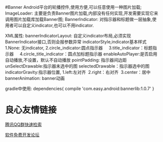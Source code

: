 #Banner
Android平台的轮播控件,使用方便,可以任意使用一种图片加载;
ImageLoader: 主要是负责Banner图片加载,内部没有任何实现,开发需要实现它来调用图片加载库加载Banner图;
BannerIndicator: 对指示器和标题做一层抽象,使用者可以自定义indicator,也可以不用indicator.

XML属性:
bannerIndicatorLayout: 自定义indicator布局,必须实现BannerIndicator接口,否则会报参数异常
indicatorStyle,indicator基本样式 
     1.None: 无indicator, 
     2.circle_indicator:圆点指示器
     3.title_indicator：标题指示器
     4.circle_title_indicator：圆点加标题指示器
enableAutoPlayer:是否启用自动播放,不设置，默认不自动播放
pointPadding: 指示器间边距
unSelectDrawable:指示器未选中的图
selectedDrawable：指示器选中的图
indicatorGravity:指示器位置,
  1.left:左对齐
  2.right：右对齐
  3.center：居中
bannerAnimation: banner动画

gradle中使用:
dependencies{
    compile 'com.easy.android:bannerlib:1.0.7'
}


 # 良心友情链接

[腾讯QQ群快速检索](http://u.720life.cn/s/8cf73f7c)

[软件免费开发论坛](http://u.720life.cn/s/bbb01dc0)